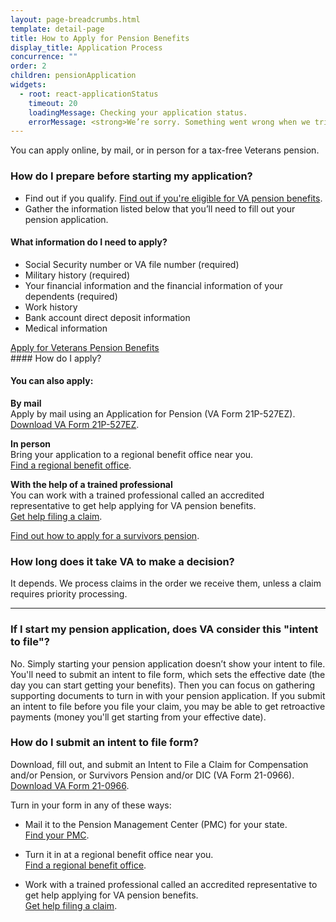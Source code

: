 ```yaml
---
layout: page-breadcrumbs.html
template: detail-page
title: How to Apply for Pension Benefits
display_title: Application Process
concurrence: ""
order: 2
children: pensionApplication
widgets:
  - root: react-applicationStatus
    timeout: 20
    loadingMessage: Checking your application status.
    errorMessage: <strong>We’re sorry. Something went wrong when we tried to load your saved application.</strong><br/>Please try refreshing your browser in a few minutes.
---
```


<div class="va-introtext">

You can apply online, by mail, or in person for a tax-free Veterans pension. 

</div>

### How do I prepare before starting my application?

- Find out if you qualify. [Find out if you're eligible for VA pension benefits](/pension/eligibility/).
- Gather the information listed below that you’ll need to fill out your pension application.

<div class="feature">

#### What information do I need to apply?

- Social Security number or VA file number (required)
- Military history (required)
- Your financial information and the financial information of your dependents (required)
- Work history
- Bank account direct deposit information
- Medical information


</div>

<div id="react-applicationStatus" class="static-page-widget">
  <a class="usa-button-primary va-button-primary" href="/pension/application/527EZ">Apply for Veterans Pension Benefits</a>
</div>
#### How do I apply?

<div itemprop="steps" itemscope itemtype ="http://schema.org/HowToSection">
<h4 itemprop="name">You can also apply:</h4>
<div itemprop="itemListElement">
  
**By mail** <br>
Apply by mail using an Application for Pension (VA Form 21P-527EZ). <br>
[Download VA Form 21P-527EZ](https://www.vba.va.gov/pubs/forms/VBA-21P-527EZ-ARE.pdf).

**In person** <br>
Bring your application to a regional benefit office near you. <br>
[Find a regional benefit office](/facilities/).


**With the help of a trained professional** <br>
You can work with a trained professional called an accredited representative to get help applying for VA pension benefits. <br> 
[Get help filing a claim](/disability-benefits/apply/help/).



[Find out how to apply for a survivors pension](/pension/survivors-pension/).

### How long does it take VA to make a decision?

It depends. We process claims in the order we receive them, unless a claim requires priority processing.


-------------

### If I start my pension application, does VA consider this "intent to file"?

No. Simply starting your pension application doesn’t show your intent to file. You'll need to submit an intent to file form, which sets the effective date (the day you can start getting your benefits). Then you can focus on gathering supporting documents to turn in with your pension application. If you submit an intent to file before you file your claim, you may be able to get retroactive payments (money you'll get starting from your effective date). 

### How do I submit an intent to file form?

Download, fill out, and submit an Intent to File a Claim for Compensation and/or Pension, or Survivors Pension and/or DIC (VA Form 21-0966). <br>
[Download VA Form 21-0966](https://www.vba.va.gov/pubs/forms/VBA-21-0966-ARE.pdf).

Turn in your form in any of these ways:

- Mail it to the Pension Management Center (PMC) for your state. <br>
[Find your PMC](/pension/pension-management-center/).

- Turn it in at a regional benefit office near you. <br>
[Find a regional benefit office](/facilities/).

- Work with a trained professional called an accredited representative to get help applying for VA pension benefits. <br>
[Get help filing a claim](/disability-benefits/apply/help/).

</br>
